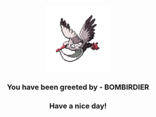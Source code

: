<p align="center">
            <img src="https://raw.githubusercontent.com/PokeAPI/sprites/master/sprites/pokemon/962.png" width="150" height="150">
          </p>
          <h3 align="center">You have been greeted by - <b>BOMBIRDIER</b></h3>
          <h3 align="center">Have a nice day!</h3>
